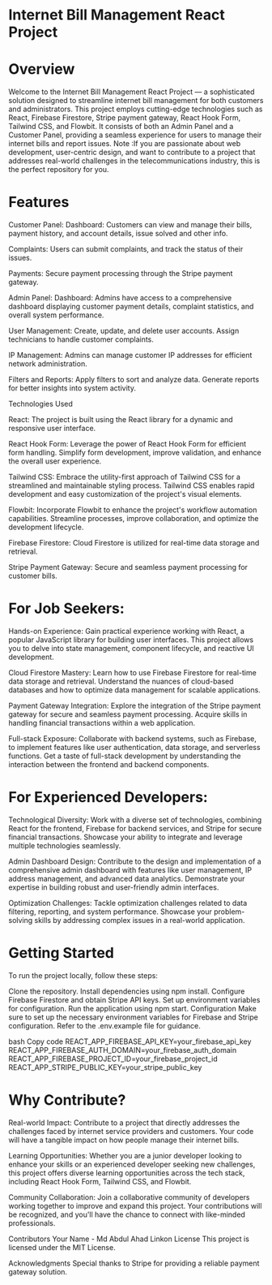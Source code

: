 # Internet Bill Management React Project
# Overview
Welcome to the Internet Bill Management React Project — a sophisticated solution designed to streamline internet bill management for both customers and administrators. This project employs cutting-edge technologies such as React, Firebase Firestore, Stripe payment gateway, React Hook Form, Tailwind CSS, and Flowbit. It consists of both an Admin Panel and a Customer Panel, providing a seamless experience for users to manage their internet bills and report issues.
Note :If you are passionate about web development, user-centric design, and want to contribute to a project that addresses real-world challenges in the telecommunications industry, this is the perfect repository for you.

# Features
Customer Panel:
Dashboard: Customers can view and manage their bills, payment history, and account details, issue solved and other info.

Complaints: Users can submit complaints, and track the status of their issues.

Payments: Secure payment processing through the Stripe payment gateway.

Admin Panel:
Dashboard: Admins have access to a comprehensive dashboard displaying customer payment details, complaint statistics, and overall system performance.

User Management: Create, update, and delete user accounts. Assign technicians to handle customer complaints.

IP Management: Admins can manage customer IP addresses for efficient network administration.

Filters and Reports: Apply filters to sort and analyze data. Generate reports for better insights into system activity.

Technologies Used

React: The project is built using the React library for a dynamic and responsive user interface.

React Hook Form: Leverage the power of React Hook Form for efficient form handling. Simplify form development, improve validation, and enhance the overall user experience.

Tailwind CSS: Embrace the utility-first approach of Tailwind CSS for a streamlined and maintainable styling process. Tailwind CSS enables rapid development and easy customization of the project's visual elements.

Flowbit: Incorporate Flowbit to enhance the project's workflow automation capabilities. Streamline processes, improve collaboration, and optimize the development lifecycle.

Firebase Firestore: Cloud Firestore is utilized for real-time data storage and retrieval.

Stripe Payment Gateway: Secure and seamless payment processing for customer bills.

# For Job Seekers:
Hands-on Experience: Gain practical experience working with React, a popular JavaScript library for building user interfaces. This project allows you to delve into state management, component lifecycle, and reactive UI development.

Cloud Firestore Mastery: Learn how to use Firebase Firestore for real-time data storage and retrieval. Understand the nuances of cloud-based databases and how to optimize data management for scalable applications.

Payment Gateway Integration: Explore the integration of the Stripe payment gateway for secure and seamless payment processing. Acquire skills in handling financial transactions within a web application.

Full-stack Exposure: Collaborate with backend systems, such as Firebase, to implement features like user authentication, data storage, and serverless functions. Get a taste of full-stack development by understanding the interaction between the frontend and backend components.

# For Experienced Developers:
Technological Diversity: Work with a diverse set of technologies, combining React for the frontend, Firebase for backend services, and Stripe for secure financial transactions. Showcase your ability to integrate and leverage multiple technologies seamlessly.

Admin Dashboard Design: Contribute to the design and implementation of a comprehensive admin dashboard with features like user management, IP address management, and advanced data analytics. Demonstrate your expertise in building robust and user-friendly admin interfaces.

Optimization Challenges: Tackle optimization challenges related to data filtering, reporting, and system performance. Showcase your problem-solving skills by addressing complex issues in a real-world application.

# Getting Started
To run the project locally, follow these steps:

Clone the repository.
Install dependencies using npm install.
Configure Firebase Firestore and obtain Stripe API keys.
Set up environment variables for configuration.
Run the application using npm start.
Configuration
Make sure to set up the necessary environment variables for Firebase and Stripe configuration. Refer to the .env.example file for guidance.

bash
Copy code
REACT_APP_FIREBASE_API_KEY=your_firebase_api_key
REACT_APP_FIREBASE_AUTH_DOMAIN=your_firebase_auth_domain
REACT_APP_FIREBASE_PROJECT_ID=your_firebase_project_id
REACT_APP_STRIPE_PUBLIC_KEY=your_stripe_public_key

# Why Contribute?
Real-world Impact: Contribute to a project that directly addresses the challenges faced by internet service providers and customers. Your code will have a tangible impact on how people manage their internet bills.

Learning Opportunities: Whether you are a junior developer looking to enhance your skills or an experienced developer seeking new challenges, this project offers diverse learning opportunities across the tech stack, including React Hook Form, Tailwind CSS, and Flowbit.

Community Collaboration: Join a collaborative community of developers working together to improve and expand this project. Your contributions will be recognized, and you'll have the chance to connect with like-minded professionals.

Contributors
Your Name - Md Abdul Ahad Linkon
License
This project is licensed under the MIT License.

Acknowledgments
Special thanks to Stripe for providing a reliable payment gateway solution.